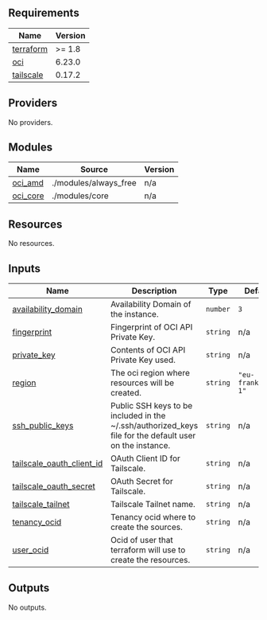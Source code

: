<!-- BEGIN_TF_DOCS -->
## Requirements

| Name | Version |
|------|---------|
| <a name="requirement_terraform"></a> [terraform](#requirement\_terraform) | >= 1.8 |
| <a name="requirement_oci"></a> [oci](#requirement\_oci) | 6.23.0 |
| <a name="requirement_tailscale"></a> [tailscale](#requirement\_tailscale) | 0.17.2 |

## Providers

No providers.

## Modules

| Name | Source | Version |
|------|--------|---------|
| <a name="module_oci_amd"></a> [oci\_amd](#module\_oci\_amd) | ./modules/always_free | n/a |
| <a name="module_oci_core"></a> [oci\_core](#module\_oci\_core) | ./modules/core | n/a |

## Resources

No resources.

## Inputs

| Name | Description | Type | Default | Required |
|------|-------------|------|---------|:--------:|
| <a name="input_availability_domain"></a> [availability\_domain](#input\_availability\_domain) | Availability Domain of the instance. | `number` | `3` | no |
| <a name="input_fingerprint"></a> [fingerprint](#input\_fingerprint) | Fingerprint of OCI API Private Key. | `string` | n/a | yes |
| <a name="input_private_key"></a> [private\_key](#input\_private\_key) | Contents of OCI API Private Key used. | `string` | n/a | yes |
| <a name="input_region"></a> [region](#input\_region) | The oci region where resources will be created. | `string` | `"eu-frankfurt-1"` | no |
| <a name="input_ssh_public_keys"></a> [ssh\_public\_keys](#input\_ssh\_public\_keys) | Public SSH keys to be included in the ~/.ssh/authorized\_keys file for the default user on the instance. | `string` | n/a | yes |
| <a name="input_tailscale_oauth_client_id"></a> [tailscale\_oauth\_client\_id](#input\_tailscale\_oauth\_client\_id) | OAuth Client ID for Tailscale. | `string` | n/a | yes |
| <a name="input_tailscale_oauth_secret"></a> [tailscale\_oauth\_secret](#input\_tailscale\_oauth\_secret) | OAuth Secret for Tailscale. | `string` | n/a | yes |
| <a name="input_tailscale_tailnet"></a> [tailscale\_tailnet](#input\_tailscale\_tailnet) | Tailscale Tailnet name. | `string` | n/a | yes |
| <a name="input_tenancy_ocid"></a> [tenancy\_ocid](#input\_tenancy\_ocid) | Tenancy ocid where to create the sources. | `string` | n/a | yes |
| <a name="input_user_ocid"></a> [user\_ocid](#input\_user\_ocid) | Ocid of user that terraform will use to create the resources. | `string` | n/a | yes |

## Outputs

No outputs.
<!-- END_TF_DOCS -->